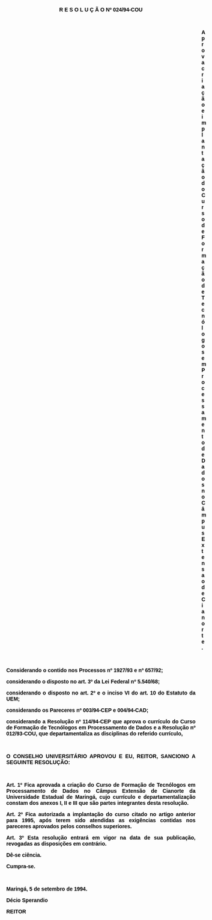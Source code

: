 <BODY TEXT="#000000">

<B><FONT FACE="Arial"><P ALIGN="JUSTIFY"></P>
<P ALIGN="CENTER">R E S O L U &Ccedil; &Atilde; O  Nº 024/94-COU</P>
<P ALIGN="JUSTIFY"></P>
<P ALIGN="JUSTIFY">&nbsp;</P><DIR>
<DIR>
<DIR>
<DIR>
<DIR>
<DIR>
<DIR>
<DIR>
<DIR>
<DIR>
<DIR>
<DIR>
<DIR>

<P ALIGN="JUSTIFY">Aprova cria&ccedil;&atilde;o e implanta&ccedil;&atilde;o do Curso de Forma&ccedil;&atilde;o de Tecn&oacute;logos em Processamento de Dados no C&acirc;mpus Extensao de Cianorte</B>.</P>
<P ALIGN="JUSTIFY"></P>
<P ALIGN="JUSTIFY">&nbsp;</P></DIR>
</DIR>
</DIR>
</DIR>
</DIR>
</DIR>
</DIR>
</DIR>
</DIR>
</DIR>
</DIR>
</DIR>
</DIR>

<P ALIGN="JUSTIFY">Considerando o contido nos <B>Processos nº 1927/93 e nº 657/92</B>;</P>
<P ALIGN="JUSTIFY">considerando o disposto no art. 3º da Lei Federal  nº 5.540/68;</P>
<P ALIGN="JUSTIFY">considerando o disposto no art. 2º e o inciso VI do art. 10 do Estatuto da UEM;</P>
<P ALIGN="JUSTIFY">considerando os Pareceres nº 003/94-CEP e 004/94-CAD;</P>
<P ALIGN="JUSTIFY">considerando a Resolu&ccedil;&atilde;o nº 114/94-CEP que aprova o curr&iacute;culo do Curso de Forma&ccedil;&atilde;o de Tecn&oacute;logos em Processamento de Dados e a Resolu&ccedil;&atilde;o nº 012/93-COU, que departamentaliza as disciplinas do referido curr&iacute;culo,</P>
<P ALIGN="JUSTIFY"></P>
<P ALIGN="JUSTIFY">&nbsp;</P>
<P ALIGN="JUSTIFY">O CONSELHO UNIVERSIT&Aacute;RIO APROVOU E EU, REITOR, SANCIONO A SEGUINTE RESOLU&Ccedil;&Atilde;O:</P>
<P ALIGN="JUSTIFY"></P>
<B><P ALIGN="JUSTIFY">&nbsp;</P>
<P ALIGN="JUSTIFY">Art. 1º</B> Fica aprovada a  cria&ccedil;&atilde;o do Curso de Forma&ccedil;&atilde;o de Tecn&oacute;logos em Processamento de Dados no C&acirc;mpus Extens&atilde;o de Cianorte da Universidade Estadual de Maring&aacute;, cujo curr&iacute;culo e departamentaliza&ccedil;&atilde;o constam dos anexos  I, II e III que s&atilde;o partes integrantes desta resolu&ccedil;&atilde;o.</P>
<B><P ALIGN="JUSTIFY">Art. 2</B>º Fica autorizada a implanta&ccedil;&atilde;o do curso citado no artigo anterior para 1995, ap&oacute;s terem sido atendidas as exig&ecirc;ncias contidas nos pareceres aprovados pelos conselhos superiores.</P>
<B><P ALIGN="JUSTIFY">Art. 3º</B> Esta resolu&ccedil;&atilde;o entrar&aacute; em vigor na data de sua publica&ccedil;&atilde;o, revogadas as disposi&ccedil;&otilde;es em contr&aacute;rio.</P>
<P ALIGN="JUSTIFY">D&ecirc;-se ci&ecirc;ncia.</P>
<P ALIGN="JUSTIFY">Cumpra-se.</P>
<P ALIGN="JUSTIFY"></P>
<P ALIGN="JUSTIFY">&nbsp;</P>
<P ALIGN="JUSTIFY">Maring&aacute;, 5 de setembro de 1994.</P>
<P ALIGN="JUSTIFY"></P>
<P ALIGN="JUSTIFY">D&eacute;cio Sperandio</P>
<B><P ALIGN="JUSTIFY">REITOR</P>
</B><P ALIGN="JUSTIFY"></P>
<P ALIGN="JUSTIFY">&nbsp;</P></FONT></BODY>
